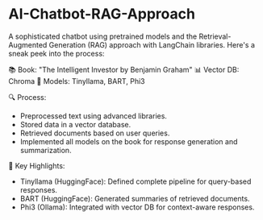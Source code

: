# AI-Chatbot-RAG-Approach
A sophisticated chatbot using pretrained models and the Retrieval-Augmented Generation (RAG) approach with LangChain libraries. Here's a sneak peek into the process:

📚 Book: "The Intelligent Investor by Benjamin Graham"
📊 Vector DB: Chroma 
🤖 Models: Tinyllama, BART, Phi3

🔍 Process:
- Preprocessed text using advanced libraries.
- Stored data in a vector database.
- Retrieved documents based on user queries.
- Implemented all models on the book for response generation and summarization.

🌟 Key Highlights:
- Tinyllama (HuggingFace): Defined complete pipeline for query-based responses.
- BART (HuggingFace): Generated summaries of retrieved documents.
- Phi3 (Ollama): Integrated with vector DB for context-aware responses.
